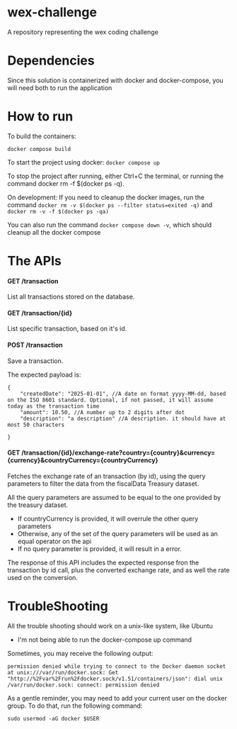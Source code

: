 # wex-challenge
A repository representing the wex coding challenge


# Dependencies

Since this solution is containerized with docker and docker-compose, you will need both to run the application

# How to run

To build the containers:

`docker compose build`


To start the project using docker:
`docker compose up`

To stop the project after running, either Ctrl+C the terminal, or running the command docker rm -f $(docker ps -q).

On development:
If you need to cleanup the docker images, run the command `docker rm -v $(docker ps --filter status=exited -q)` and `docker rm -v -f $(docker ps -qa)`

You can also run the command `docker compose down -v`, which should cleanup all the docker compose

# The APIs

#### GET /transaction

List all transactions stored on the database.

#### GET /transaction/{id}

List specific transaction, based on it's id.

#### POST /transaction

Save a transaction. 

The expected payload is:
```
{
    "createdDate": "2025-01-01", //A date on format yyyy-MM-dd, based on the ISO 8601 standard. Optional, if not passed, it will assume today as the transaction time
    "amount": 10.50, //A number up to 2 digits after dot
    "description": "a description" //A description. it should have at most 50 characters

}
```

#### GET /transaction/{id}/exchange-rate?country={country}&currency={currency}&countryCurrency={countryCurrency}

Fetches the exchange rate of an transaction (by id), using the query parameters to filter the data from the fiscalData Treasury dataset.

All the query parameters are assumed to be equal to the one provided by the treasury dataset.

- If countryCurrency is provided, it will overrule the other query parameters
- Otherwise, any of the set of the query parameters will be used as an equal operator on the api
- If no query parameter is provided, it will result in a error.

The response of this API includes the expected response fron the transaction by id call, plus the converted exchange rate, and as well the rate used on the conversion.

# TroubleShooting

All the trouble shooting should work on a unix-like system, like Ubuntu

- I'm not being able to run the docker-compose up command

Sometimes, you may receive the following output:
```
permission denied while trying to connect to the Docker daemon socket at unix:///var/run/docker.sock: Get "http://%2Fvar%2Frun%2Fdocker.sock/v1.51/containers/json": dial unix /var/run/docker.sock: connect: permission denied
```
As a gentle reminder, you may need to add your current user on the docker group.
To do that, run the following command:

`sudo usermod -aG docker $USER`